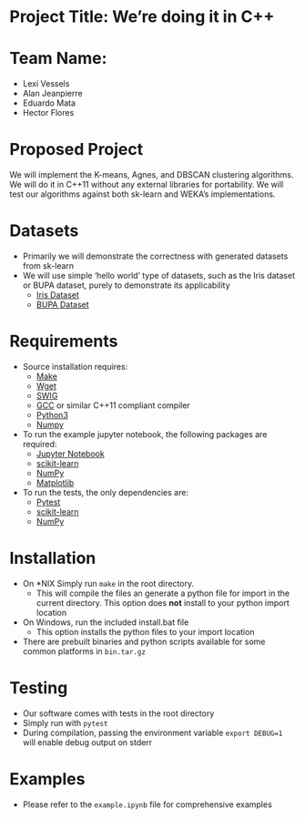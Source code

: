 # Project Title:	We’re doing it in C++

# Team Name:
* Lexi Vessels
* Alan Jeanpierre
* Eduardo Mata
* Hector Flores

# Proposed Project
We will implement the K-means, Agnes, and DBSCAN clustering algorithms. We will do it in C++11 without any external libraries for portability. We will test our algorithms against both sk-learn and WEKA’s implementations. 

# Datasets
* Primarily we will demonstrate the correctness with generated datasets from sk-learn
* We will use simple ‘hello world’ type of datasets, such as the Iris dataset or BUPA dataset, purely to demonstrate its applicability
  * [Iris Dataset](http://archive.ics.uci.edu/ml/datasets/Iris)
  * [BUPA Dataset](ftp://ftp.ics.uci.edu/pub/machine-learning-databases/liver-disorders)

# Requirements
* Source installation requires:
  * [Make](https://www.gnu.org/software/make/) 
  * [Wget](https://www.gnu.org/software/wget/)
  * [SWIG](http://www.swig.org/) 
  * [GCC](https://gcc.gnu.org/) or similar C++11 compliant compiler
  * [Python3](https://www.python.org/downloads/) 
  * [Numpy](http://www.numpy.org/) 
* To run the example jupyter notebook, the following packages are required:
  * [Jupyter Notebook](http://jupyter.org/) 
  * [scikit-learn](http://scikit-learn.org/stable/)
  * [NumPy](http://www.numpy.org/)
  * [Matplotlib](https://matplotlib.org/) 
* To run the tests, the only dependencies are:
  * [Pytest](https://docs.pytest.org/en/latest/) 
  * [scikit-learn](http://scikit-learn.org/stable/)
  * [NumPy](http://www.numpy.org/)

# Installation
* On *NIX Simply run `make` in the root directory. 
  * This will compile the files an generate a python file for import in the current directory. This option does **not** install to your python import location
* On Windows, run the included install.bat file
  * This option installs the python files to your import location
* There are prebuilt binaries and python scripts available for some common platforms in `bin.tar.gz`

# Testing
* Our software comes with tests in the root directory
* Simply run with `pytest`
* During compilation, passing the environment variable `export DEBUG=1` will enable debug output on stderr

# Examples
* Please refer to the `example.ipynb` file for comprehensive examples